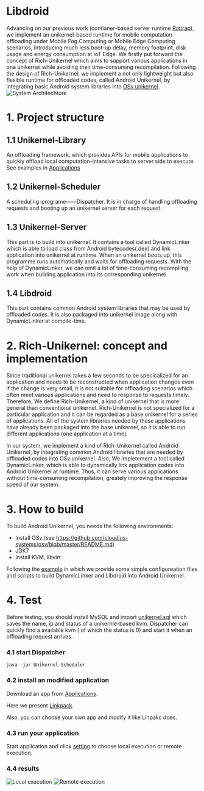 # Libdroid
Advancing on our previous work (contianer-based server runtime [Rattrap](https://github.com/CGCL-codes/Rattrap)), we implement an unikernel-based runtime for mobile computation offloading under Mobile Fog Computing or Mobile Edge Computing scenarios, Introducing much less boot-up delay, memory footprint, disk usage and energy consumption at IoT Edge. We firstly put forward the concept of Rich-Unikernel which aims to support various applications in one unikernel while avoiding their time-consuming recompilation. Following the design of Rich-Unikernel, we implement a not only lightweight but also flexible runtime for offloaded codes, called Android Unikernel, by integrating basic Android system libraries into [OSv unikernel](http://osv.io/).
![System Architechture](https://github.com/CGCL-codes/Libdroid/blob/master/figures/arch.png)

# 1. Project structure

1.1 Unikernel-Library
-------
  An offloading framework, which provides APIs for mobile applications to quickly offload local computation-intensive tasks to server side to execute. See examples in [Applications](https://github.com/CGCL-codes/Libdroid/tree/master/Applications)
  
1.2 Unikernel-Scheduler
-------
  A scheduling-programe——Dispatcher. It is in charge of handling offloading requests and booting up an unikernel server for each request.
  
1.3 Unikernel-Server
-------
  This part is to build into unikernel. It contains a tool called DynamicLinker which is able to load class from Android bytecodes(.dex) and link application into unikernel at runtime. When an unikernel boots up, this programme runs automatically and waits for offloading requests. With the help of DynamicLinker, we can omit a lot of time-consuming recompiling work when building application into its corresponding unikernel.
  
1.4 Libdroid
-------
  This part contains common Android system libraries that may be used by offloaded codes. It is also packaged into unikernel image along with DynamicLinker at compile-time.

# 2. Rich-Unikernel: concept and implementation
  Since traditional unikernel takes a few seconds to be specicalized for an application and needs to be reconstructed when application changes even if the change is very small, it is not suitable for offloading scenarios which often meet various applications and need to response to requests timely. Therefore, We define Rich-Unikernel, a kind of unikernel that is more general than conventional unikernel. Rich-Unikernel is not specialized for a particular application and it can be regarded as a base unikernel for a series of applications. All of the system libraries needed by these applications have already been packaged into the base unikernel, so it is able to run different applications (one application at a time).
  
  In our system, we implement a kind of Rich-Unikernel called Android Unikernel, by integrating common Android libraries that are needed by offloaded codes into OSv unikernel. Also, We impletement a tool called DynamicLinker, which is able to dynamically link application codes into Android Unikernel at runtime. Thus, it can serve various applications without time-consuming recompilation, greately improving the response speed of our system.
  
# 3. How to build
  To build Android Unikernel, you needs the following environments:
  - Install OSv (see https://github.com/cloudius-systems/osv/blob/master/README.md)
  - JDK7
  - Install KVM, libvirt
  
  Following the [example](https://github.com/CGCL-codes/Libdroid/blob/master/example/) in which we provide some simple configureation files and scripts to build DynamicLinker and Libdroid into Android Unikernel. 
  
# 4. Test
  Before testing, you should install MySQL and import [unikernel.sql](https://github.com/CGCL-codes/Libdroid/edit/master/unikernel.sql) which saves the name, ip and status of a unikernle-based kvm. Dispatcher can quickly find a available kvm ( of which the status is 0) and start it when an offloading request arrives.
  
### 4.1 start Dispatcher
```
java -jar Unikernel-Scheduler
```

### 4.2 install an modified application
Download an app from [Applications](https://github.com/CGCL-codes/Libdroid/tree/master/Applications).

Here we present [Linkpack](https://github.com/CGCL-codes/Libdroid/tree/master/Applications/Linpack). 

Also, you can choose your own app and modify it like Linpakc does.

### 4.3 run your application
Start application and click [setting](https://github.com/CGCL-codes/Libdroid/blob/master/figures/setting.png) to choose local execution or remote execution.

### 4.4 results
![Local execution](https://github.com/CGCL-codes/Libdroid/blob/master/figures/local.png=144x256)
![Remote execution](https://github.com/CGCL-codes/Libdroid/blob/master/figures/remote.png=144x256)
